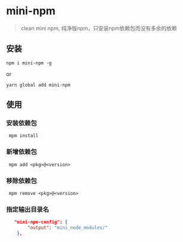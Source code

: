 # mini-npm
> clean mini npm, 纯净版npm，只安装npm依赖包而没有多余的依赖

## 安装
```shell
npm i mini-npm -g
```
or
```shell
yarn global add mini-npm
```

## 使用
### 安装依赖包
```shell
 mpm install
```

### 新增依赖包
```shell
 mpm add <pkg>@<version>
```

### 移除依赖包
```shell
 mpm remove <pkg>@<version>
```

### 指定输出目录名
``` package.json
   "mini-npm-config": {
        "output": "mini_node_modules/"
    },
```
